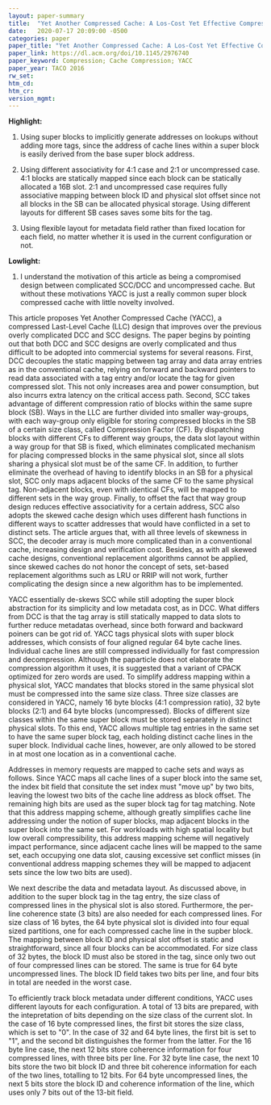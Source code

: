 ```yaml
---
layout: paper-summary
title:  "Yet Another Compressed Cache: A Los-Cost Yet Effective Compressed Cache"
date:   2020-07-17 20:09:00 -0500
categories: paper
paper_title: "Yet Another Compressed Cache: A Los-Cost Yet Effective Compressed Cache"
paper_link: https://dl.acm.org/doi/10.1145/2976740
paper_keyword: Compression; Cache Compression; YACC
paper_year: TACO 2016
rw_set:
htm_cd:
htm_cr:
version_mgmt:
---
```


**Highlight:**

1. Using super blocks to implicitly generate addresses on lookups without adding more tags, since the address of cache lines
   within a super block is easily derived from the base super block address.

2. Using different associativity for 4:1 case and 2:1 or uncompressed case. 4:1 blocks are statically mapped since each block
   can be statically allocated a 16B slot. 2:1 and uncompressed case requires fully associative mapping between block
   ID and physical slot offset since not all blocks in the SB can be allocated physical storage.
   Using different layouts for different SB cases saves some bits for the tag.

3. Using flexible layout for metadata field rather than fixed location for each field, no matter whether it is used in the 
   current configuration or not. 

**Lowlight:**

1. I understand the motivation of this article as being a compromised design between complicated SCC/DCC and uncompressed
   cache. But without these motivations YACC is just a really common super block compressed cache with little novelty involved.

This article proposes Yet Another Compressed Cache (YACC), a compressed Last-Level Cache (LLC) design that improves over
the previous overly complicated DCC and SCC designs. The paper begins by pointing out that both DCC and SCC designs are
overly complicated and thus difficult to be adopted into commercial systems for several reasons. First, DCC decouples
the static mapping between tag array and data array entries as in the conventional cache, relying on forward and backward
pointers to read data associated with a tag entry and/or locate the tag for given compressed slot. This not only increases
area and power consumption, but also incurrs extra latency on the critical access path. Second, SCC takes advantage of 
different compression ratio of blocks within the same supre block (SB). Ways in the LLC are further divided into smaller
way-groups, with each way-group only eligible for storing compressed blocks in the SB of a certain size class,
called Compression Factor (CF). By dispatching blocks with different CFs to different way groups, the data slot layout 
within a way group for that SB is fixed, which eliminates complicated mechanism for placing compressed blocks in the 
same physical slot, since all slots sharing a physical slot must be of the same CF. In addition, to further eliminate 
the overhead of having to identify blocks in an SB for a physical slot, SCC only maps adjacent blocks of the same CF
to the same physical tag. Non-adjacent blocks, even with identical CFs, will be mapped to different sets in the way group.
Finally, to offset the fact that way group design reduces effective associativity for a certain address, SCC also adopts
the skewed cache design which uses different hash functions in different ways to scatter addresses that would have conflicted
in a set to distinct sets. 
The article argues that, with all three levels of skewness in SCC, the decoder array is much more complicated than in
a conventional cache, increasing design and verification cost. Besides, as with all skewed cache designs, conventional
replacement algorithms cannot be applied, since skewed caches do not honor the concept of sets, set-based replacement 
algorithms such as LRU or RRIP will not work, further complicating the design since a new algorithm has to be implemented.

YACC essentially de-skews SCC while still adopting the super block abstraction for its simplicity and low metadata cost, 
as in DCC. What differs from DCC is that the tag array is still statically mapped to data slots to further reduce 
metadatas overhead, since both forward and backward poiners can be got rid of.
YACC tags physical slots with super block addresses, which consists of four aligned regular 64 byte cache lines. 
Individual cache lines are still compressed individually for fast compression and decompression. Although the paparticle
does not elaborate the compression algorithm it uses, it is suggested that a variant of CPACK optimized for zero words 
are used. To simplify address mapping within a physical slot, YACC mandates that blocks stored in the same physical 
slot must be compressed into the same size class. Three size classes are considered in YACC, namely 16 byte blocks (4:1
compression ratio), 32 byte blocks (2:1) and 64 byte blocks (uncompressed). Blocks of different size classes within the
same super block must be stored separately in distinct physical slots. To this end, YACC allows multiple tag entries
in the same set to have the same super block tag, each holding distinct cache lines in the super block. Individual
cache lines, however, are only allowed to be stored in at most one location as in a conventional cache.

Addresses in memory requests are mapped to cache sets and ways as follows. Since YACC maps all cache lines of a super block
into the same set, the index bit field that consitute the set index must "move up" by two bits, leaving the lowest two bits
of the cache line address as block offset. The remaining high bits are used as the super block tag for tag matching.
Note that this address mapping scheme, although greatly simplifies cache line addressing under the notion of super blocks,
map adjacent blocks in the super block into the same set. For workloads with high spatial locality but low overall 
compressibility, this address mapping scheme will negatively impact performance, since adjacent cache lines will be mapped
to the same set, each occupying one data slot, causing excessive set conflict misses (in conventional address mapping
schemes they will be mapped to adjacent sets since the low two bits are used). 

We next describe the data and metadata layout. As discussed above, in addition to the super block tag in the 
tag entry, the size class of compressed lines in the physical slot is also stored. Furthermore, the per-line coherence
state (3 bits) are also needed for each compressed lines. For size class of 16 bytes, the 64 byte physical slot 
is divided into four equal sized partitions, one for each compressed cache line in the supber block. The mapping
between block ID and physical slot offset is static and straightforward, since all four blocks can be accommodated.
For size class of 32 bytes, the block ID must also be stored in the tag, since only two out of four compressed 
lines can be stored. The same is true for 64 byte uncompressed lines. The block ID field takes two bits per line,
and four bits in total are needed in the worst case.

To efficiently track block metadata under different conditions, YACC uses different layouts for each configuration.
A total of 13 bits are prepared, with the intepretation of bits depending on the size class of the current slot.
In the case of 16 byte compressed lines, the first bit stores the size class, which is set to "0". In the case of 
32 and 64 byte lines, the first bit is set to "1", and the second bit distinguishes the former from the latter.
For the 16 byte line case, the next 12 bits store coherence information for four compressed lines, with three bits per
line. For 32 byte line case, the next 10 bits store the two bit block ID and three bit coherence information for each
of the two lines, totalling to 12 bits. For 64 byte uncompressed lines, the next 5 bits store the block ID and 
coherence information of the line, which uses only 7 bits out of the 13-bit field.

